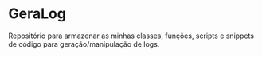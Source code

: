 # GeraLog
Repositório para armazenar as minhas classes, funções, scripts e snippets de código para geração/manipulação de logs.
